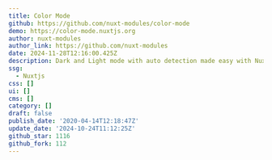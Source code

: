 ```yaml
---
title: Color Mode
github: https://github.com/nuxt-modules/color-mode
demo: https://color-mode.nuxtjs.org
author: nuxt-modules
author_link: https://github.com/nuxt-modules
date: 2024-11-28T12:16:00.425Z
description: Dark and Light mode with auto detection made easy with Nuxt 🌗
ssg:
  - Nuxtjs
css: []
ui: []
cms: []
category: []
draft: false
publish_date: '2020-04-14T12:18:47Z'
update_date: '2024-10-24T11:12:25Z'
github_star: 1116
github_fork: 112
---
```

